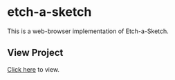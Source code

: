 # etch-a-sketch
This is a web-browser implementation of Etch-a-Sketch.

## View Project
[Click here](https://v-sudo29.github.io/etch-a-sketch/) to view.
